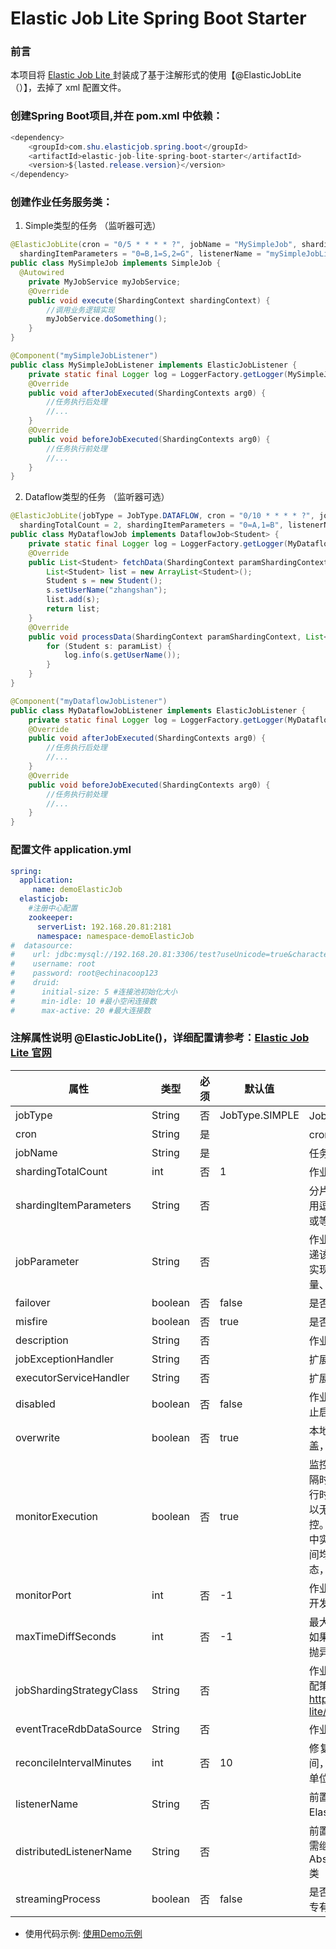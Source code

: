 # Elastic Job Lite Spring Boot Starter
### 前言
 本项目将 <a target="_blank" href="http://elasticjob.io/docs/elastic-job-lite/00-overview/"> Elastic Job Lite </a>封装成了基于注解形式的使用【@ElasticJobLite（）】，去掉了 xml 配置文件。

### 创建Spring Boot项目,并在 pom.xml 中依赖：
``` java
<dependency>
    <groupId>com.shu.elasticjob.spring.boot</groupId>
    <artifactId>elastic-job-lite-spring-boot-starter</artifactId>
    <version>${lasted.release.version}</version>
</dependency>
```
### 创建作业任务服务类：

1. Simple类型的任务 （监听器可选）
``` java
@ElasticJobLite(cron = "0/5 * * * * ?", jobName = "MySimpleJob", shardingTotalCount = 3, 
  shardingItemParameters = "0=B,1=S,2=G", listenerName = "mySimpleJobListener")
public class MySimpleJob implements SimpleJob {
  @Autowired
	private MyJobService myJobService;
	@Override
	public void execute(ShardingContext shardingContext) {
		//调用业务逻辑实现
		myJobService.doSomething();
	}
}
```
``` java 
@Component("mySimpleJobListener")
public class MySimpleJobListener implements ElasticJobListener {
	private static final Logger log = LoggerFactory.getLogger(MySimpleJobListener.class);
	@Override
	public void afterJobExecuted(ShardingContexts arg0) {
		//任务执行后处理
		//...
	}
	@Override
	public void beforeJobExecuted(ShardingContexts arg0) {
		//任务执行前处理
		//...
	}
}
```
2. Dataflow类型的任务 （监听器可选）
``` java
@ElasticJobLite(jobType = JobType.DATAFLOW, cron = "0/10 * * * * ?", jobName = "myDataflowJob", 
  shardingTotalCount = 2, shardingItemParameters = "0=A,1=B", listenerName = "myDataflowJobListener")
public class MyDataflowJob implements DataflowJob<Student> {
	private static final Logger log = LoggerFactory.getLogger(MyDataflowJob.class);
	@Override
	public List<Student> fetchData(ShardingContext paramShardingContext) {
		List<Student> list = new ArrayList<Student>();
		Student s = new Student();
		s.setUserName("zhangshan");
		list.add(s);
		return list;
	}
	@Override
	public void processData(ShardingContext paramShardingContext, List<Student> paramList) {
		for (Student s: paramList) {
			log.info(s.getUserName());
		}
	}
}

@Component("myDataflowJobListener")
public class MyDataflowJobListener implements ElasticJobListener {
	private static final Logger log = LoggerFactory.getLogger(MyDataflowJobListener.class);
	@Override
	public void afterJobExecuted(ShardingContexts arg0) {
		//任务执行后处理
		//...
	}
	@Override
	public void beforeJobExecuted(ShardingContexts arg0) {
		//任务执行前处理
		//...
	}
}
```
### 配置文件 application.yml
``` yml
spring:
  application:
     name: demoElasticJob
  elasticjob:
    #注册中心配置
    zookeeper:
      serverList: 192.168.20.81:2181
      namespace: namespace-demoElasticJob
#  datasource:
#    url: jdbc:mysql://192.168.20.81:3306/test?useUnicode=true&characterEncoding=utf8&useSSL=false
#    username: root
#    password: root@echinacoop123
#    druid:
#      initial-size: 5 #连接池初始化大小
#      min-idle: 10 #最小空闲连接数
#      max-active: 20 #最大连接数
```

### 注解属性说明 @ElasticJobLite()，详细配置请参考：<a href="http://elasticjob.io/docs/elastic-job-lite/02-guide/config-manual">Elastic Job Lite 官网</a>
属性 | 类型 | 必须 | 默认值 | 描述
----|----|----|----|----
jobType | String | 否 | JobType.SIMPLE | JobType.SIMPLE 或 JobType.DATAFLOW
cron | String | 是 |  | cron表达式，用于控制作业触发时间
jobName | String | 是 |  | 任务名称
shardingTotalCount | int | 否 | 1 | 作业分片总数
shardingItemParameters | String | 否 |  | 分片序列号和参数用等号分隔，多个键值对用逗号分隔 分片序列号从0开始，不可大于或等于作业分片总数 如：0=a,1=b,2=c
jobParameter | String | 否 |  | 作业自定义参数 作业自定义参数，可通过传递该参数为作业调度的业务方法传参，用于实现带参数的作业。例：每次获取的数据量、作业实例从数据库读取的主键等
failover | boolean | 否 | false | 是否开启失效转移
misfire | boolean | 否 | true | 是否开启错过任务重新执行
description | String | 否 |  | 作业描述信息
jobExceptionHandler | String | 否 |  | 扩展异常处理类
executorServiceHandler | String | 否 |  | 扩展作业处理线程池类
disabled | boolean | 否 | false | 作业是否禁止启动 可用于部署作业时，先禁止启动，部署结束后统一启动
overwrite | boolean | 否 | true | 本地配置是否可覆盖注册中心配置 如果可覆盖，每次启动作业都以本地配置为准
monitorExecution | boolean | 否 | true | 监控作业运行时状态 每次作业执行时间和间隔时间均非常短的情况，建议不监控作业运行时状态以提升效率。因为是瞬时状态，所以无必要监控。请用户自行增加数据堆积监控。并且不能保证数据重复选取，应在作业中实现幂等性。 每次作业执行时间和间隔时间均较长的情况，建议监控作业运行时状态，可保证数据不会重复选取。
monitorPort | int | 否 | -1 | 作业监控端口 建议配置作业监控端口, 方便开发者dump作业信息。
maxTimeDiffSeconds | int | 否 | -1 | 最大允许的本机与注册中心的时间误差秒数 如果时间误差超过配置秒数则作业启动时将抛异常 配置为-1表示不校验时间误差
jobShardingStrategyClass | String | 否 |  | 作业分片策略实现类全路径 默认使用平均分配策略 详情参见：作业分片策略 http://elasticjob.io/docs/elastic-job-lite/02-guide/job-sharding-strategy
eventTraceRdbDataSource | String | 否 |  | 作业事件追踪的数据源Bean引用
reconcileIntervalMinutes | int | 否 | 10 | 修复作业服务器不一致状态服务调度间隔时间，配置为小于1的任意值表示不执行修复 单位：分钟
listenerName | String | 否 |  | 前置后置任务监听实现类Bean引用，需实现ElasticJobListener接口
distributedListenerName | String | 否 |  | 前置后置任务分布式监听实现类Bean引用，需继承AbstractDistributeOnceElasticJobListener类
streamingProcess | boolean | 否 | false | 是否流式处理数据 (DataflowJob类型的作业专有属性)

- 使用代码示例: <a href = "https://github.com/shujianhua/demo-integration/tree/master/demo-elastic-job">使用Demo示例</a>

